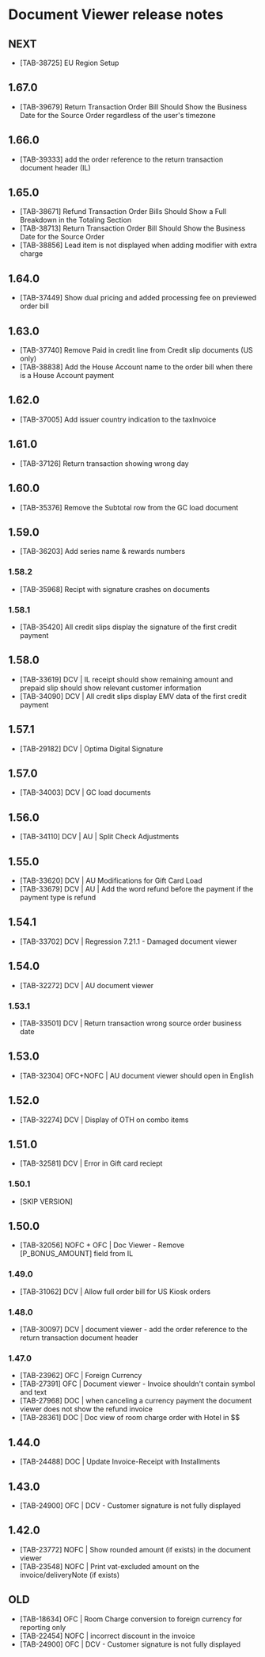 # Document Viewer release notes

## NEXT
* [TAB-38725] EU Region Setup

## 1.67.0
* [TAB-39679] Return Transaction Order Bill Should Show the Business Date for the Source Order regardless of the user's timezone

## 1.66.0
* [TAB-39333] add the order reference to the return transaction document header (IL)

## 1.65.0
* [TAB-38671] Refund Transaction Order Bills Should Show a Full Breakdown in the Totaling Section
* [TAB-38713] Return Transaction Order Bill Should Show the Business Date for the Source Order
* [TAB-38856] Lead item is not displayed when adding modifier with extra charge

## 1.64.0
* [TAB-37449] Show dual pricing and added processing fee on previewed order bill

## 1.63.0
* [TAB-37740] Remove Paid in credit line from Credit slip documents (US only)
* [TAB-38838] Add the House Account name to the order bill when there is a House Account payment

## 1.62.0
* [TAB-37005] Add issuer country indication to the taxInvoice

## 1.61.0
* [TAB-37126] Return transaction showing wrong day

## 1.60.0
* [TAB-35376] Remove the Subtotal row from the GC load document

## 1.59.0
* [TAB-36203] Add series name & rewards numbers

### 1.58.2
* [TAB-35968] Recipt with signature crashes on documents

### 1.58.1
* [TAB-35420] All credit slips display the signature of the first credit payment

## 1.58.0
* [TAB-33619] DCV | IL receipt should show remaining amount and prepaid slip should show relevant customer information
* [TAB-34090] DCV | All credit slips display EMV data of the first credit payment

## 1.57.1
* [TAB-29182] DCV | Optima Digital Signature

## 1.57.0
* [TAB-34003] DCV | GC load documents

## 1.56.0
* [TAB-34110] DCV | AU | Split Check Adjustments

## 1.55.0
* [TAB-33620] DCV | AU Modifications for Gift Card Load
* [TAB-33679] DCV | AU | Add the word refund before the payment if the payment type is refund

## 1.54.1
* [TAB-33702] DCV | Regression 7.21.1 - Damaged document viewer

## 1.54.0
* [TAB-32272] DCV | AU document viewer

### 1.53.1
* [TAB-33501] DCV | Return transaction wrong source order business date

## 1.53.0
* [TAB-32304] OFC+NOFC | AU document viewer should open in English

## 1.52.0
* [TAB-32274] DCV | Display of OTH on combo items

## 1.51.0
* [TAB-32581] DCV | Error in Gift card reciept

### 1.50.1
* [SKIP VERSION]

## 1.50.0
* [TAB-32056] NOFC + OFC | Doc Viewer - Remove [P_BONUS_AMOUNT] field from IL

### 1.49.0
* [TAB-31062] DCV | Allow full order bill for US Kiosk orders

### 1.48.0
* [TAB-30097] DCV |  document viewer - add the order reference to the return transaction document header

### 1.47.0
* [TAB-23962] OFC | Foreign Currency
* [TAB-27391] OFC | Document viewer -  Invoice shouldn't contain symbol and text
* [TAB-27968] DOC | when canceling a currency payment the document viewer does not show the refund invoice
* [TAB-28361] DOC | Doc view of room charge order with Hotel in $$

## 1.44.0
* [TAB-24488] DOC | Update Invoice-Receipt with Installments

## 1.43.0
* [TAB-24900] OFC | DCV - Customer signature is not fully displayed

## 1.42.0
* [TAB-23772] NOFC | Show rounded amount (if exists) in the document viewer
* [TAB-23548] NOFC | Print vat-excluded amount on the invoice/deliveryNote (if exists)

## OLD
* [TAB-18634] OFC | Room Charge conversion to foreign currency for reporting only
* [TAB-22454] NOFC | incorrect discount in the invoice
* [TAB-24900] OFC | DCV - Customer signature is not fully displayed

